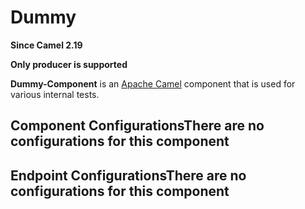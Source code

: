 # Dummy

**Since Camel 2.19**

**Only producer is supported**

**Dummy-Component** is an [Apache Camel](http://camel.apache.org/)
component that is used for various internal tests.

## Component ConfigurationsThere are no configurations for this component

## Endpoint ConfigurationsThere are no configurations for this component
